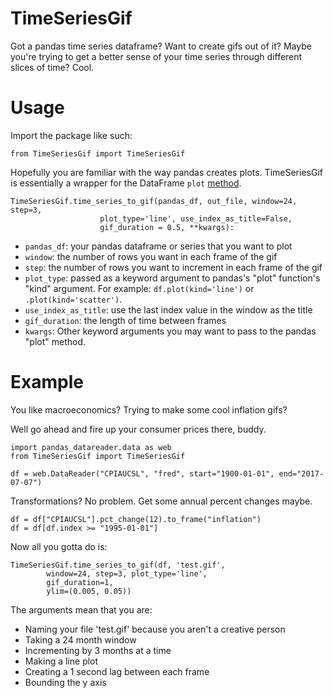 # TimeSeriesGif

Got a pandas time series dataframe? Want to create gifs out of it? Maybe you're trying to get a better sense of your time series through different slices of time? Cool.

# Usage 

Import the package like such:

```
from TimeSeriesGif import TimeSeriesGif
``` 

Hopefully you are familiar with the way pandas creates plots. TimeSeriesGif is essentially a wrapper for the DataFrame `plot` [method](https://pandas.pydata.org/pandas-docs/stable/generated/pandas.DataFrame.plot.html). 

```
TimeSeriesGif.time_series_to_gif(pandas_df, out_file, window=24, step=3, 
					plot_type='line', use_index_as_title=False,
					gif_duration = 0.5, **kwargs):
```

* `pandas_df`: your pandas dataframe or series that you want to plot 
* `window`: the number of rows you want in each frame of the gif
* `step`: the number of rows you want to increment in each frame of the gif
* `plot_type`: passed as a keyword argument to pandas's "plot" function's "kind" argument. For example: `df.plot(kind='line')` or `.plot(kind='scatter')`. 
* `use_index_as_title`: use the last index value in the window as the title
* `gif_duration`: the length of time between frames
* `kwargs`: Other keyword arguments you may want to pass to the pandas "plot" method. 

# Example

You like macroeconomics? Trying to make some cool inflation gifs? 

Well go ahead and fire up your consumer prices there, buddy. 

```
import pandas_datareader.data as web
from TimeSeriesGif import TimeSeriesGif

df = web.DataReader("CPIAUCSL", "fred", start="1900-01-01", end="2017-07-07")
```

Transformations? No problem. Get some annual percent changes maybe.

```
df = df["CPIAUCSL"].pct_change(12).to_frame("inflation")
df = df[df.index >= "1995-01-01"]
```

Now all you gotta do is: 

```
TimeSeriesGif.time_series_to_gif(df, 'test.gif', 
		window=24, step=3, plot_type='line',  
		gif_duration=1,
		ylim=(0.005, 0.05))

```

The arguments mean that you are:

* Naming your file 'test.gif' because you aren't a creative person
* Taking a 24 month window
* Incrementing by 3 months at a time
* Making a line plot
* Creating a 1 second lag between each frame
* Bounding the y axis